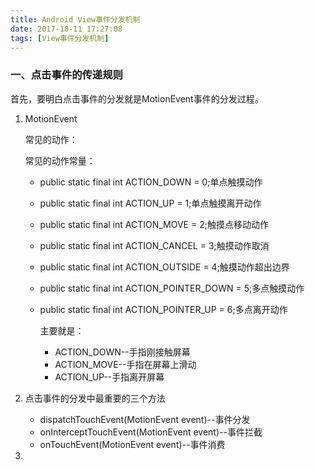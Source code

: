 ```yaml
---
title: Android View事件分发机制
date: 2017-10-11 17:27:08
tags: [View事件分发机制]
---
```


### 一、点击事件的传递规则

   首先，要明白点击事件的分发就是MotionEvent事件的分发过程。
   
   1. MotionEvent
   
      常见的动作：
      
      常见的动作常量：
      
      * public static final int ACTION_DOWN = 0;单点触摸动作
    
      * public static final int ACTION_UP = 1;单点触摸离开动作
      * public static final int ACTION_MOVE = 2;触摸点移动动作
      * public static final int ACTION_CANCEL = 3;触摸动作取消
      * public static final int ACTION_OUTSIDE = 4;触摸动作超出边界
      * public static final int ACTION_POINTER_DOWN = 5;多点触摸动作
      * public static final int ACTION_POINTER_UP       = 6;多点离开动作


		主要就是：
		
		* ACTION_DOWN--手指刚接触屏幕
		* ACTION_MOVE--手指在屏幕上滑动
		* ACTION_UP--手指离开屏幕

		
2. 点击事件的分发中最重要的三个方法

	* dispatchTouchEvent(MotionEvent event)--事件分发
	* onInterceptTouchEvent(MotionEvent event)--事件拦截
	* onTouchEvent(MotionEvent event)--事件消费

3. 
     
   
   